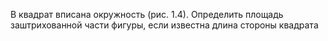 В квадрат вписана окружность (рис. 1.4). Определить площадь заштрихованной части фигуры, если известна длина стороны квадрата
